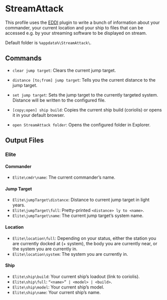 # StreamAttack

This profile uses the [EDDI](https://github.com/EDCD/EDDI) plugin to write 
a bunch of information about your commander, your current location and your ship 
to files that can be accessed e.g. by your streaming software to be displayed on 
stream.

Default folder is `%appdata%\StreamAttack\`.

## Commands

* `clear jump target`: Clears the current jump target.
* `distance [to;from] jump target`: Tells you the current distance to the jump
  target.
* `set jump target`: Sets the jump target to the currently targeted system.
  Distance will be written to the configured file.

* `[copy;open] ship build`: Copies the current ship build (coriolis) or opens it 
  in your default browser.
* `open StreamAttack folder`: Opens the configured folder in Explorer.

## Output Files

### Elite

#### Commander

* `Elite\cmdr\name`: The current commander’s name.

#### Jump Target

* `Elite\jumpTarget\distance`: Distance to current jump target in light years.
* `Elite\jumpTarget\full`: Pretty-printed `<distance> ly to <name>`.
* `Elite\jumpTarget\name`: The current jump target’s system name.

#### Location

* `Elite\location\full`: Depending on your status, either the station you are 
  currently docked at (+ system), the body you are currently near, or the system 
  you are currently in.
* `Elite\location\system`: The system you are currently in.

#### Ship

* `Elite\ship\build`: Your current ship’s loadout (link to coriolis).
* `Elite\ship\full`: `“<name>” | <model> | <build>`.
* `Elite\ship\model`: Your current ship’s model.
* `Elite\ship\name`: Your current ship’s name.